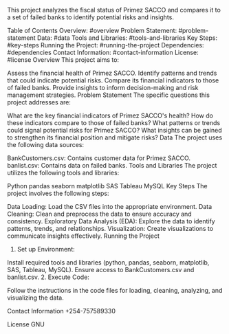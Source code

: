 This project analyzes the fiscal status of Primez SACCO and compares it to a set of failed banks to identify potential risks and insights.

Table of Contents
Overview: #overview
Problem Statement: #problem-statement
Data: #data
Tools and Libraries: #tools-and-libraries
Key Steps: #key-steps
Running the Project: #running-the-project
Dependencies: #dependencies
Contact Information: #contact-information
License: #license
Overview
This project aims to:

Assess the financial health of Primez SACCO.
Identify patterns and trends that could indicate potential risks.
Compare its financial indicators to those of failed banks.
Provide insights to inform decision-making and risk management strategies.
Problem Statement
The specific questions this project addresses are:

What are the key financial indicators of Primez SACCO's health?
How do these indicators compare to those of failed banks?
What patterns or trends could signal potential risks for Primez SACCO?
What insights can be gained to strengthen its financial position and mitigate risks?
Data
The project uses the following data sources:

BankCustomers.csv: Contains customer data for Primez SACCO.
banlist.csv: Contains data on failed banks.
Tools and Libraries
The project utilizes the following tools and libraries:

Python
pandas
seaborn
matplotlib
SAS
Tableau
MySQL
Key Steps
The project involves the following steps:

Data Loading: Load the CSV files into the appropriate environment.
Data Cleaning: Clean and preprocess the data to ensure accuracy and consistency.
Exploratory Data Analysis (EDA): Explore the data to identify patterns, trends, and relationships.
Visualization: Create visualizations to communicate insights effectively.
Running the Project
1. Set up Environment:

Install required tools and libraries (python, pandas, seaborn, matplotlib, SAS, Tableau, MySQL).
Ensure access to BankCustomers.csv and banlist.csv.
2. Execute Code:

Follow the instructions in the code files for loading, cleaning, analyzing, and visualizing the data.

Contact Information
+254-757589330

License
GNU
